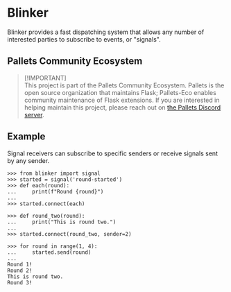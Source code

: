 # Blinker

Blinker provides a fast dispatching system that allows any number of
interested parties to subscribe to events, or "signals".


## Pallets Community Ecosystem

> [!IMPORTANT]\
> This project is part of the Pallets Community Ecosystem. Pallets is the open
> source organization that maintains Flask; Pallets-Eco enables community
> maintenance of Flask extensions. If you are interested in helping maintain
> this project, please reach out on [the Pallets Discord server][discord].
>
> [discord]: https://discord.gg/pallets


## Example

Signal receivers can subscribe to specific senders or receive signals
sent by any sender.

```pycon
>>> from blinker import signal
>>> started = signal('round-started')
>>> def each(round):
...     print(f"Round {round}")
...
>>> started.connect(each)

>>> def round_two(round):
...     print("This is round two.")
...
>>> started.connect(round_two, sender=2)

>>> for round in range(1, 4):
...     started.send(round)
...
Round 1!
Round 2!
This is round two.
Round 3!
```
